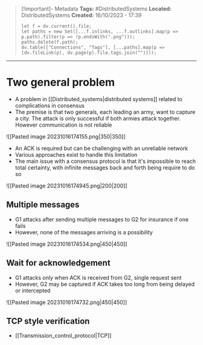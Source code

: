 > [!important]- Metadata
> **Tags:** #DistributedSystems
> **Located:** DistributedSystems
> **Created:** 16/10/2023 - 17:39
> ```dataviewjs
> let f = dv.current().file;
> let paths = new Set([...f.inlinks, ...f.outlinks].map(p => p.path).filter(p => !p.endsWith(".png")));
> paths.delete(f.path);
> dv.table(["Connections", "Tags"], [...paths].map(p => [dv.fileLink(p), dv.page(p).file.tags.join("")]));
> ```

___
# Two general problem
- A problem in [[Distributed_systems|distributed systems]] related to complications in consensus 
- The premise is that two generals, each leading an army, want to capture a city. The attack is only successful if both armies attack together. However communication is not reliable 

![[Pasted image 20231016174155.png|350|350]]

- An ACK is required but can be challenging with an unreliable network 
- Various approaches exist to handle this limitation
- The main issue with a consensus protocol is that it's impossible to reach total certainty, with infinite messages back and forth being require to do so 

![[Pasted image 20231016174945.png|200|200]]
## Multiple messages
- G1 attacks after sending multiple messages to G2 for insurance if one fails
- However, none of the messages arriving is a possibility

![[Pasted image 20231016174534.png|450|450]]

## Wait for acknowledgement
- G1 attacks only when ACK is received from G2, single request sent
- However, G2 may be captured if ACK takes too long from being delayed or intercepted 

![[Pasted image 20231016174732.png|450|450]]

## TCP style verification 
- [[Transmission_control_protocol|TCP]]